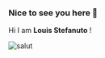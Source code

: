 ### Nice to see you here 👋

Hi I am **Louis Stefanuto** !

![salut](https://user-images.githubusercontent.com/74038190/238353480-219bcc70-f5dc-466b-9a60-29653d8e8433.gif)


<!--
**LouisStefanuto/LouisStefanuto** is a ✨ _special_ ✨ repository because its `README.md` (this file) appears on your GitHub profile.

Here are some ideas to get you started:

- 🔭 I’m currently working on ...
- 🌱 I’m currently learning ...
- 👯 I’m looking to collaborate on ...
- 🤔 I’m looking for help with ...
- 💬 Ask me about ...
- 📫 How to reach me: ...
- 😄 Pronouns: ...
- ⚡ Fun fact: ...
-->

